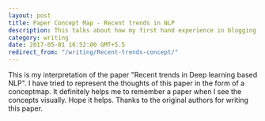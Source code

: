 ```yaml
---
layout: post
title: Paper Concept Map - Recent trends in NLP
description: This talks about how my first hand experience in blogging
category: writing
date: 2017-05-01 16:52:00 GMT+5.5
redirect_from: "/writing/Recent-trends-concept/"
---
```

This is my interpretation of the paper "Recent trends in Deep learning based NLP". I have tried to represent the thoughts of this paper
in the form of a conceptmap. It definitely helps me to remember a paper when I see the concepts visually. Hope it helps. 
Thanks to the original authors for writing this paper.
